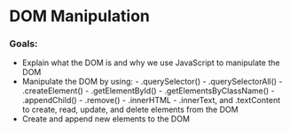 # DOM Manipulation

### Goals:

- Explain what the DOM is and why we use JavaScript to manipulate the DOM
- Manipulate the DOM by using: - .querySelector() - .querySelectorAll() - .createElement() - .getElementById() - .getElementsByClassName() - .appendChild() - .remove() - .innerHTML - .innerText, and .textContent
  to create, read, update, and delete elements from the DOM
- Create and append new elements to the DOM
